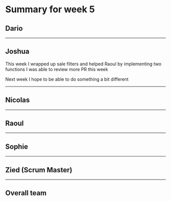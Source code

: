 # Summary for week 5

## Dario

---
## Joshua

This week I wrapped up sale filters and helped Raoul by implementing two functions
I was able to review more PR this week

Next week I hope to be able to do something a bit different

---


## Nicolas

---



## Raoul

---


## Sophie

---



## Zied (Scrum Master)

---


## Overall team

